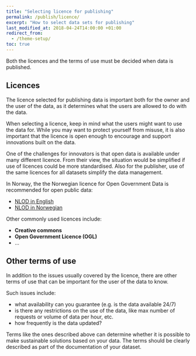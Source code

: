 ```yaml
---
title: "Selecting licence for publishing"
permalink: /publish/licence/
excerpt: "How to select data sets for publishing"
last_modified_at: 2018-04-24T14:00:00 +01:00
redirect_from:
  - /theme-setup/
toc: true
---
```


Both the licences and the terms of use must be decided when data is published.

## Licences

The licence selected for publishing data is important both for the owner and the user of the data, as it determines what the users are allowed to do with the data.

When selecting a licence, keep in mind what the users might want to use the data for. While you may want to protect yourself from misuse, it is also important that the licence is open enough to encourage and support innovations built on the data. 

One of the challenges for innovators is that open data is available under many different licence. From their view, the situation would be simplified if use of licences could be more standardised. Also for the publisher, use of the same licences for all datasets simplify the data management. 

In Norway, the the Norwegian licence for Open Government Data is recommended for open public data:
- [NLOD in English](https://data.norge.no/nlod/en)
- [NLOD in Norwegian](https://data.norge.no/nlod/no)

Other commonly used licences include:
- **Creative commons**
- **Open Government Licence (OGL)**
- ...

## Other terms of use

In addition to the issues usually covered by the licence, there are other terms of use that can be important for the user of the data to know.

Such issues include:
- what availability can you guarantee (e.g. is the data available 24/7)
- is there any restrictions on the use of the data, like max number of requests or volume of data per hour, etc.
- how frequently is the data updated?

Terms like the ones described above can determine whether it is possible to make sustainable solutions based on your data. The terms should be clearly described as part of the documentation of your dataset. 
